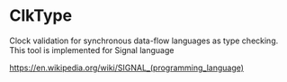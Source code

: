 # ClkType

Clock validation for synchronous data-flow languages as type checking. This tool is implemented for Signal language

https://en.wikipedia.org/wiki/SIGNAL_(programming_language)
